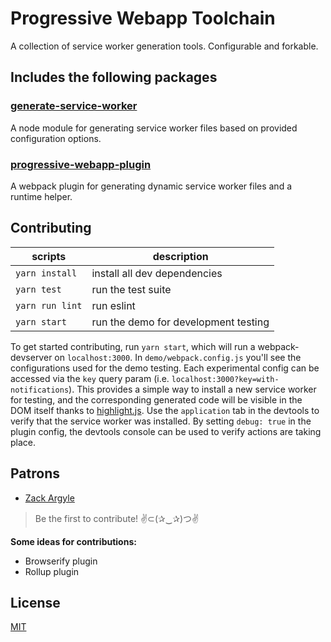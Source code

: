 Progressive Webapp Toolchain
=========================

A collection of service worker generation tools. 
Configurable and forkable.

## Includes the following packages

### [generate-service-worker](https://github.com/pinterest/pwa/tree/master/packages/generate-service-worker/README.md)
A node module for generating service worker files based on provided configuration options.

### [progressive-webapp-plugin](https://github.com/pinterest/pwa/tree/master/packages/progressive-webapp-plugin/README.md)
A webpack plugin for generating dynamic service worker files and a runtime helper.


## Contributing

scripts        | description
-------------- | -----------
`yarn install` | install all dev dependencies
`yarn test`    | run the test suite
`yarn run lint`| run eslint
`yarn start`   | run the demo for development testing

To get started contributing, run `yarn start`, which will run a webpack-devserver on `localhost:3000`. In `demo/webpack.config.js` you'll see the configurations used for the demo testing. Each experimental config can be accessed via the `key` query param (i.e. `localhost:3000?key=with-notifications`). This provides a simple way to install a new service worker for testing, and the corresponding generated code will be visible in the DOM itself thanks to [highlight.js](https://highlightjs.org/). Use the `application` tab in the devtools to verify that the service worker was installed. By setting `debug: true` in the plugin config, the devtools console can be used to verify actions are taking place.

## Patrons
* [Zack Argyle](https://github.com/zackargyle)

>Be the first to contribute!
>✌⊂(✰‿✰)つ✌

**Some ideas for contributions:**
* Browserify plugin
* Rollup plugin

## License
[MIT](http://isekivacenz.mit-license.org/)
